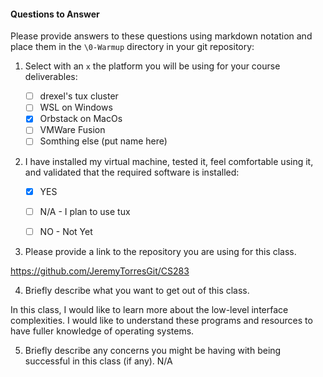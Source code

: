 #### Questions to Answer
Please provide answers to these questions using markdown notation and place them in the `\0-Warmup` directory in your git repository:

1. Select with an `x` the platform you will be using for your course deliverables:

    - [ ] drexel's tux cluster
    - [ ] WSL on Windows
    - [x] Orbstack on MacOs
    - [ ] VMWare Fusion
    - [ ] Somthing else (put name here)

2. I have installed my virtual machine, tested it, feel comfortable using it, and validated that the required software is installed:

    - [x] YES
    - [ ] N/A - I plan to use tux
    - [ ] NO - Not Yet


3. Please provide a link to the repository you are using for this class.

https://github.com/JeremyTorresGit/CS283

4. Briefly describe what you want to get out of this class.

In this class, I would like to learn more about the low-level interface complexities. I would like to understand these programs and resources to have fuller knowledge of operating systems. 

5. Briefly describe any concerns you might be having with being successful in this class (if any).
N/A

